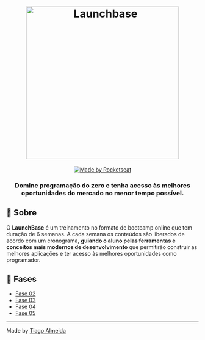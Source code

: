 <h1 align="center">
    <img alt="Launchbase" src="https://storage.googleapis.com/golden-wind/bootcamp-launchbase/logo.png" width="400px" />
</h1>

<p align="center">

  <a href="https://rocketseat.com.br">
    <img alt="Made by Rocketseat" src="https://img.shields.io/badge/made%20by-Rocketseat-%23F8952D">
  </a>
  
</p>

<h3 align="center">
  Domine programação do zero e tenha acesso às melhores oportunidades do mercado no menor tempo possível.
</h3>

## 🔖 Sobre

O **LaunchBase** é um treinamento no formato de bootcamp online que tem duração de 6 semanas. A cada semana os conteúdos são liberados de acordo com um cronograma, **guiando o aluno pelas ferramentas e conceitos mais modernos de desenvolvimento** que permitirão construir as melhores aplicações e ter acesso às melhores oportunidades como programador.

## :rocket: Fases

- [Fase 02](./fase-02)
- [Fase 03](./fase-03)
- [Fase 04](./fase-04)
- [Fase 05](./fase-05)

---


Made by [Tiago Almeida](https://linktr.ee/tiagovdaa)

